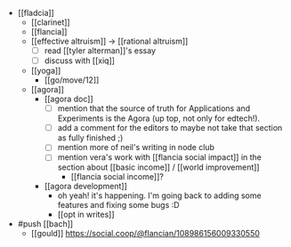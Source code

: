 - [[fladcia]]
  - [[clarinet]]
  - [[flancia]]
  - [[effective altruism]] -> [[rational altruism]]
    - [ ] read [[tyler alterman]]'s essay
    - [ ] discuss with [[xiq]]
  - [[yoga]]
    - [[go/move/12]]
  - [[agora]]
    - [[agora doc]]
      - [ ] mention that the source of truth for Applications and Experiments is the Agora (up top, not only for edtech!).
      - [ ] add a comment for the editors to maybe not take that section as fully finished ;)
      - [ ] mention more of neil's writing in node club
      - [ ] mention vera's work with [[flancia social impact]] in the section about [[basic income]] / [[world improvement]]
        - [[flancia social income]]?
    - [[agora development]]
      - oh yeah! it's happening. I'm going back to adding some features and fixing some bugs :D
      - [[opt in writes]]
- #push [[bach]]
  - [[gould]] https://social.coop/@flancian/108986156009330550
